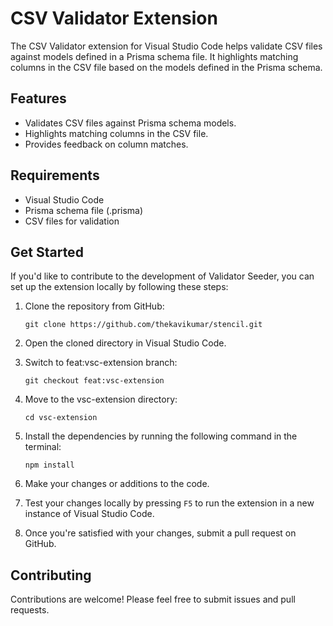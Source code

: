 # CSV Validator Extension

The CSV Validator extension for Visual Studio Code helps validate CSV files against models defined in a Prisma schema file. It highlights matching columns in the CSV file based on the models defined in the Prisma schema.

## Features

- Validates CSV files against Prisma schema models.
- Highlights matching columns in the CSV file.
- Provides feedback on column matches.

## Requirements

- Visual Studio Code
- Prisma schema file (.prisma)
- CSV files for validation

## Get Started

If you'd like to contribute to the development of Validator Seeder, you can set up the extension locally by following these steps:

1. Clone the repository from GitHub:
   ```
   git clone https://github.com/thekavikumar/stencil.git
   ```

2. Open the cloned directory in Visual Studio Code.

3. Switch to feat:vsc-extension branch:
   ```
   git checkout feat:vsc-extension
   ```  

4. Move to the vsc-extension directory:
   ```
   cd vsc-extension
   ```

5. Install the dependencies by running the following command in the terminal:
   ```
   npm install
   ```

6. Make your changes or additions to the code.

7. Test your changes locally by pressing `F5` to run the extension in a new instance of Visual Studio Code.

6. Once you're satisfied with your changes, submit a pull request on GitHub.

## Contributing

Contributions are welcome! Please feel free to submit issues and pull requests.